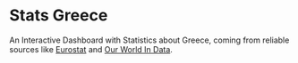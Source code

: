 # Stats Greece
An Interactive Dashboard with Statistics about Greece, coming from reliable sources like [Eurostat](https://ec.europa.eu/eurostat/web/main/home) and [Our World In Data](https://ourworldindata.org/). 
